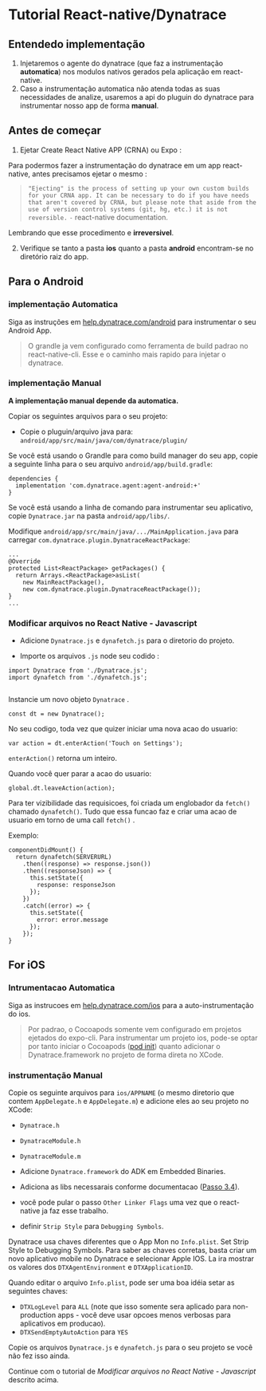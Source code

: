 # Tutorial React-native/Dynatrace


## Entendedo implementação

1. Injetaremos o agente do dynatrace (que faz a instrumentação **automatica**) nos modulos nativos gerados pela aplicação em react-native.
2. Caso a instrumentação automatica não atenda todas as suas necessidades de analize, usaremos a api do pluguin do dynatrace para instrumentar nosso app de forma **manual**.

## Antes de começar

1. Ejetar Create React Native APP (CRNA) ou Expo :

Para podermos fazer a instrumentação do dynatrace em um app react-native, antes precisamos ejetar o mesmo :

> `"Ejecting" is the process of setting up your own custom builds for your CRNA app. It can be necessary to do if you have needs that aren't covered by CRNA, but please note that aside from the use of version control systems (git, hg, etc.) it is not reversible.`
> `-` react-native documentation.

Lembrando que esse procedimento e **irreversivel**.

2. Verifique se tanto a pasta **ios** quanto a pasta **android** encontram-se no diretório raiz do app.




## Para o Android

### implementação **Automatica**

Siga as instruções em [help.dynatrace.com/android](https://help.dynatrace.com/user-experience-monitoring/mobile-apps/how-do-i-enable-user-experience-monitoring-for-android-apps/) para instrumentar o seu Android App.

> O grandle ja vem configurado como ferramenta de build padrao no react-native-cli. Esse e o caminho mais rapido para injetar o dynatrace.

### implementação **Manual**

**A implementação manual depende da automatica.**

Copiar os seguintes arquivos para o seu projeto:

* Copie o pluguin/arquivo java para: `android/app/src/main/java/com/dynatrace/plugin/`



Se você está usando o Grandle para como build manager do seu app, copie a seguinte linha para o seu arquivo `android/app/build.gradle`:

````
dependencies {
  implementation 'com.dynatrace.agent:agent-android:+'
}
````

Se você está usando a linha de comando para instrumentar seu aplicativo, copie `Dynatrace.jar` na pasta `android/app/libs/`.

Modifique `android/app/src/main/java/.../MainApplication.java` para carregar `com.dynatrace.plugin.DynatraceReactPackage`:

```
...
@Override
protected List<ReactPackage> getPackages() {
  return Arrays.<ReactPackage>asList(
    new MainReactPackage(),
    new com.dynatrace.plugin.DynatraceReactPackage());
}
...
```

### Modificar arquivos no React Native - Javascript 

* Adicione `Dynatrace.js` e `dynafetch.js` para o diretorio do projeto.

* Importe os arquivos `.js` node seu codido :

```
import Dynatrace from './Dynatrace.js';
import dynafetch from './dynafetch.js';


```



Instancie um novo objeto `Dynatrace` .

```
const dt = new Dynatrace();
```

No seu codigo, toda vez que quizer iniciar uma nova acao do usuario:

```
var action = dt.enterAction('Touch on Settings');
```

`enterAction()` retorna um inteiro.

Quando você quer parar a acao do usuario:

```
global.dt.leaveAction(action);
```

Para ter vizibilidade das requisicoes, foi criada um englobador da `fetch()` chamado `dynafetch()`. Tudo que essa funcao faz e criar uma acao de usuario em torno de uma call `fetch()` .

Exemplo:

```
componentDidMount() {
  return dynafetch(SERVERURL)
    .then((response) => response.json())
    .then((responseJson) => {
      this.setState({
        response: responseJson
      });
    })
    .catch((error) => {
      this.setState({
        error: error.message
      });
    });
}
```



## For iOS

### Intrumentacao **Automatica**

Siga as instrucoes em [help.dynatrace.com/ios](https://www.dynatrace.com/support/doc/appmon/user-experience-management/mobile-uem/how-to-instrument-an-ios-app/auto-instrumentation-for-ios/) para a auto-instrumentação do ios.

> Por padrao, o Cocoapods somente vem configurado em projetos ejetados do expo-cli. Para instrumentar um projeto ios, pode-se optar por tanto iniciar o Cocoapods ([pod init](https://cocoapods.org/#get_started)) quanto adicionar o Dynatrace.framework no projeto de forma direta no XCode.

### instrumentação **Manual**

Copie os seguinte arquivos para `ios/APPNAME` (o mesmo diretorio que contem `AppDelegate.h` e `AppDelegate.m`) e adicione eles ao seu projeto no XCode:

* `Dynatrace.h`
* `DynatraceModule.h`
* `DynatraceModule.m`

* Adicione `Dynatrace.framework` do ADK em Embedded Binaries.
* Adiciona as libs necessarais conforme documentacao ([Passo 3.4](https://www.dynatrace.com/support/doc/appmon/user-experience-management/mobile-uem/how-to-instrument-an-ios-app/ios-manual-setup/)).
* você pode pular o passo `Other Linker Flags` uma vez que o react-native ja faz esse trabalho.
* definir `Strip Style` para `Debugging Symbols`.

Dynatrace usa chaves diferentes que o App Mon no `Info.plist`. Set Strip Style to Debugging Symbols. Para saber as chaves corretas, basta criar um novo aplicativo mobile no Dynatrace e selecionar Apple IOS. La ira mostrar os valores dos `DTXAgentEnvironment` e `DTXApplicationID`.

Quando editar o arquivo `Info.plist`, pode ser uma boa idéia setar as seguintes chaves:

* `DTXLogLevel` para `ALL` (note que isso somente sera aplicado para non-production apps - você deve usar opcoes menos verbosas para aplicativos em producao).
* `DTXSendEmptyAutoAction` para `YES`

Copie os arquivos `Dynatrace.js` e `dynafetch.js` para o seu projeto se você não fez isso ainda.

Continue com o tutorial de *Modificar arquivos no React Native - Javascript* descrito acima.